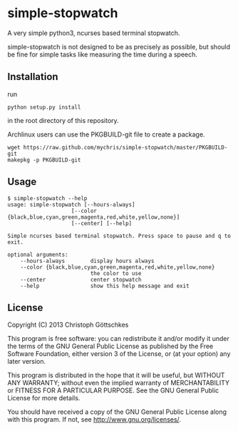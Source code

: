 simple-stopwatch
================

A very simple python3, ncurses based terminal stopwatch.

simple-stopwatch is not designed to be as precisely as possible, but should be
fine for simple tasks like measuring the time during a speech.

Installation
------------

run

    python setup.py install

in the root directory of this repository.

Archlinux users can use the PKGBUILD-git file to create a package.

    wget https://raw.github.com/mychris/simple-stopwatch/master/PKGBUILD-git
    makepkg -p PKGBUILD-git

Usage
-----

    $ simple-stopwatch --help
    usage: simple-stopwatch [--hours-always]
                        [--color {black,blue,cyan,green,magenta,red,white,yellow,none}]
                        [--center] [--help]

    Simple ncurses based terminal stopwatch. Press space to pause and q to exit.

    optional arguments:
        --hours-always        display hours always
        --color {black,blue,cyan,green,magenta,red,white,yellow,none}
                              the color to use
        --center              center stopwatch
        --help                show this help message and exit

License
-------

Copyright (C) 2013 Christoph Göttschkes <just dot mychris at googlemail dot com>

This program is free software: you can redistribute it and/or modify
it under the terms of the GNU General Public License as published by
the Free Software Foundation, either version 3 of the License, or
(at your option) any later version.

This program is distributed in the hope that it will be useful,
but WITHOUT ANY WARRANTY; without even the implied warranty of
MERCHANTABILITY or FITNESS FOR A PARTICULAR PURPOSE.  See the
GNU General Public License for more details.

You should have received a copy of the GNU General Public License
along with this program.  If not, see <http://www.gnu.org/licenses/>.

